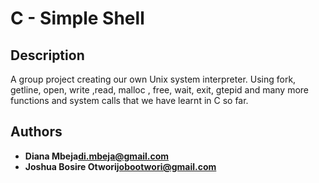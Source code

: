 # C - Simple Shell

## Description
A group project creating our own Unix system interpreter. Using fork, getline, open, write ,read, malloc , free, wait, exit, gtepid and many more functions and system calls that we have learnt in C so far.

## Authors
* **Diana Mbeja<di.mbeja@gmail.com>** 
* **Joshua Bosire Otwori<jobootwori@gmail.com>**
